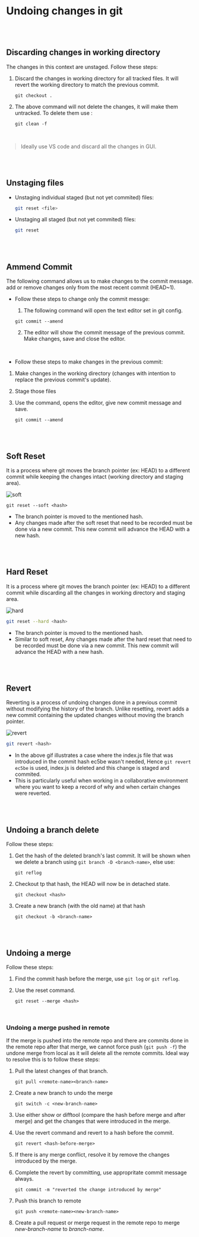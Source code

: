 # Undoing changes in git

<br>
<br>

## Discarding changes in working directory

The changes in this context are unstaged. Follow these steps:

1. Discard the changes in working directory for all tracked files. It will revert the working directory to match the previous commit.

   ```
   git checkout .
   ```

1. The above command will not delete the changes, it will make them untracked. To delete them use :

   ```
   git clean -f
   ```

   <br>

> Ideally use VS code and discard all the changes in GUI.

<br>
<br>

## Unstaging files

- Unstaging individual staged (but not yet commited) files:

  ```bash
  git reset <file>
  ```

- Unstaging all staged (but not yet commited) files:

  ```bash
  git reset
  ```

<br>
<br>

## Ammend Commit

The following command allows us to make changes to the commit message. add or remove changes only from the most recent commit (HEAD~1).

- Follow these steps to change only the commit messge:

  1. The following command will open the text editor set in git config.

  ```
  git commit --amend
  ```

  2. The editor will show the commit message of the previous commit. Make changes, save and close the editor.

<br>

- Follow these steps to make changes in the previous commit:

1. Make changes in the working directory (changes with intention to replace the previous commit's update).
1. Stage those files
1. Use the command, opens the editor, give new commit message and save.

   ```
   git commit --amend
   ```

<br>
<br>

## Soft Reset

It is a process where git moves the branch pointer (ex: HEAD) to a different commit while keeping the changes intact (working directory and staging area).

![soft](./_assets/softreset.gif)

```
git reset --soft <hash>
```

- The branch pointer is moved to the mentioned hash.
- Any changes made after the soft reset that need to be recorded must be done via a new commit. This new commit will advance the HEAD with a new hash.

<br>
<br>

## Hard Reset

It is a process where git moves the branch pointer (ex: HEAD) to a different commit while discarding all the changes in working directory and staging area.

![hard](./_assets/hardreset.gif)

```bash
git reset --hard <hash>
```

- The branch pointer is moved to the mentioned hash.
- Similar to soft reset, Any changes made after the hard reset that need to be recorded must be done via a new commit. This new commit will advance the HEAD with a new hash.

<br>
<br>

## Revert

Reverting is a process of undoing changes done in a previous commit without modifying the history of the branch. Unlike resetting, revert adds a new commit containing the updated changes without moving the branch pointer.

![revert](./_assets/revert.gif)

```bash
git revert <hash>
```

- In the above gif illustrates a case where the index.js file that was introduced in the commit hash ec5be wasn't needed, Hence `git revert ec5be` is used, index.js is deleted and this change is staged and commited.
- This is particularly useful when working in a collaborative environment where you want to keep a record of why and when certain changes were reverted.

<br>
<br>

## Undoing a branch delete

Follow these steps:

1. Get the hash of the deleted branch's last commit. It will be shown when we delete a branch using `git branch -D <branch-name>`, else use:

   ```
   git reflog
   ```

1. Checkout tp that hash, the HEAD will now be in detached state.

   ```
   git checkout <hash>
   ```

1. Create a new branch (with the old name) at that hash

   ```
   git checkout -b <branch-name>
   ```

<br>
<br>

## Undoing a merge

Follow these steps:

1. Find the commit hash before the merge, use `git log` or `git reflog`.

1. Use the reset command.

   ```
   git reset --merge <hash>
   ```

<br>

### Undoing a merge pushed in remote

If the merge is pushed into the remote repo and there are commits done in the remote repo after that merge, we cannot force push (`git push -f`) the undone merge from local as it will delete all the remote commits. Ideal way to resolve this is to follow these steps:

1. Pull the latest changes of that branch.

   ```
   git pull <remote-name><branch-name>
   ```

1. Create a new branch to undo the merge

   ```
   git switch -c <new-branch-name>
   ```

1. Use either show or difftool (compare the hash before merge and after merge) and get the changes that were introduced in the merge.

1. Use the revert command and revert to a hash before the commit.

   ```
   git revert <hash-before-merge>
   ```

1. If there is any merge conflict, resolve it by remove the changes introduced by the merge.
1. Complete the revert by committing, use appropritate commit message always.

   ```
   git commit -m "reverted the change introduced by merge"
   ```

1. Push this branch to remote

   ```
   git push <remote-name><new-branch-name>
   ```

1. Create a pull request or merge request in the remote repo to merge _new-branch-name_ to _branch-name_.

<br>
<br>
